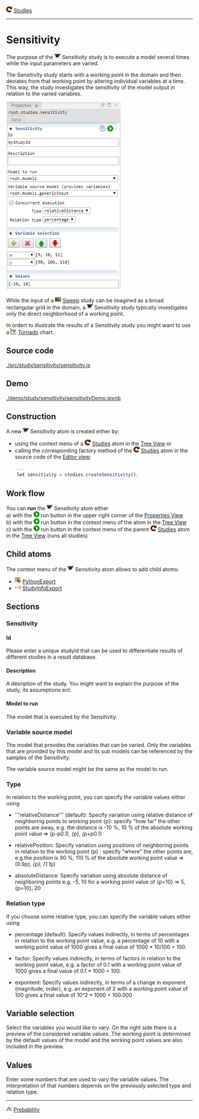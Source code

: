 ![](../../../../icons/studies.png) [Studies](../studies.md)

----

# Sensitivity
		
The purpose of the ![](../../../../icons/sensitivity.png) Sensitivity study is to execute a model several times while the input parameters are varied. 

The Sensitivity study starts with a working point in the domain and then deviates from that working point by altering individual variables at a time. This way, the study investigates the sensitivity of the model output in relation to the varied variables. 

![](../../../images/sensitivity.png)

While the input of a ![](../../../../icons/sweep.png) [Sweep](../sweep/sweep.md) study can be imagined as a broad rectangular grid in the domain, a ![](../../../../icons/sensitivity.png) Sensitivity study typically investigates only the direct neighborhood of a working point. 

In ordert to illustrate the results of a Sensitivity study you might want to use a ![](../../../../icons/tornado.png) [Tornado](../../result/tornado/tornado.md) chart. 

## Source code

[./src/study/sensitivity/sensitivity.js](../../../../src/study/sensitivity/sensitivity.js)

## Demo

[./demo/study/sensitivity/sensitivityDemo.ipynb](../../../../demo/study/sensitivity/sensitivityDemo.ipynb)

## Construction
		
A new ![](../../../../icons/sensitivity.png) Sensitivity atom is created either by: 

* using the context menu of a ![](../../../../icons/studies.png) [Studies](../studies.md) atom in the [Tree View](../../../views/treeView.md) or
* calling the corresponding factory method of the ![](../../../../icons/studies.png) [Studies](../studies.md) atom in the source code of the [Editor view](../../../views/editorView.md):

```javascript
    ...
    let sensitivity = studies.createSensitivity();	     
```

## Work flow	

You can **run** the ![](../../../../icons/sensitivity.png) Sensitivity atom either<br> 
a) with the ![](../../../../icons/run.png) run button in the upper right corner of the [Properties View](../../../views/propertiesView.md)<br>
b) with the ![](../../../../icons/run.png) run button in the context menu of the atom in the [Tree View](../../../views/treeView.md)<br>
c) with the ![](../../../../icons/run.png) run button in the context menu of the parent ![](../../../../icons/studies.png) [Studies](../studies.md) atom in the [Tree View](../../../views/treeView.md) (runs all studies)<br>

## Child atoms
		
The context menu of the ![](../../../../icons/sensitivity.png) Sensitivity atom allows to add child atoms: 

* ![](../../../../icons/pythonExport.png) [PythonExport](../pythonExport/pythonExport.md)
* ![](../../../../icons/studyInfoExport.png) [StudyInfoExport](../studyInfoExport/studyInfoExport.md)

## Sections

### Sensitivity

#### Id

Please enter a unique studyId that can be used to differentiate results of different studies in a result database.  

#### Description

A desription of the study. You might want to explain the purpose of the study, its assumptions ect. 

#### Model to run

The model that is executed by the Sensitivity.

### Variable source model

The model that provides the variables that can be varied. Only the variables that are provided by this model and its sub models can be referenced by the samples of the Sensitivity. 

The variable source model might be the same as the model to run.

### Type

In relation to the working point, you can specify the variable values either using

* '''relativeDistance''' (default): Specify variation using relative distance of neighboring points to working point {p}: specify "how far" the other points are away, e.g. the distance is -10 %, 10 % of the absolute working point value => (p-p*0.1), {p}, (p+p*0.1)

* relativePosition: Specify variation using positions of neighboring points in relation to the working point {p} : specify "where" the other points are, e.g.the position is 90 %, 110 % of the absolute working point value => (0.9*p), {p}, (1.1*p)

* absoluteDistance: Specify variation using absolute distance of neighboring points e.g. -5, 10 for a working point value of {p=10} => 5, {p=10}, 20

### Relation type

If you choose some relative type, you can specify the variable values either using

* percentage (default): Specify values indirectly, in terms of percentages in relation to the working point value, e.g. a percentage of 10 with a working point value of 1000 gives a final value of 1000 * 10/100 = 100.

* factor: Specify values indirectly, in terms of factors in relation to the working point value, e.g. a factor of 0.1 with a working point value of 1000 gives a final value of 0.1 * 1000 = 100.
	
* expontent: Specify values indirectly, in terms of a change in exponent (magnitude, order), e.g. an exponent of 2 with a working point value of 100 gives a final value of 10^2 * 1000 = 100.000

## Variable selection

Select the variables you would like to vary. On the right side there is a preview of the considered variable values. The working point is determined by the default values of the model and the working point values are also included in the preview. 

## Values

Enter some numbers that are used to vary the variable values. The interpretation of that numbers depends on the previously selected type and relation type. 

----

![](../../../../icons/probability.png) [Probability](../probability/probability.md)

